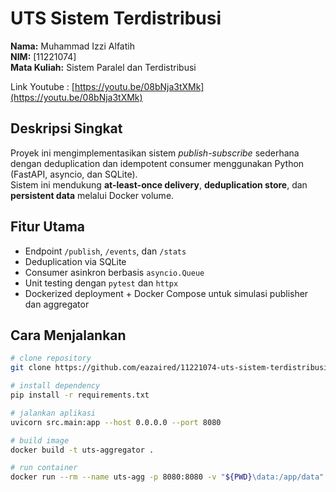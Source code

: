 # UTS Sistem Terdistribusi

**Nama:** Muhammad Izzi Alfatih  
**NIM:** [11221074]  
**Mata Kuliah:** Sistem Paralel dan Terdistribusi  

Link Youtube    : [https://youtu.be/08bNja3tXMk](https://youtu.be/08bNja3tXMk)

## Deskripsi Singkat
Proyek ini mengimplementasikan sistem *publish-subscribe* sederhana dengan deduplication dan idempotent consumer menggunakan Python (FastAPI, asyncio, dan SQLite).  
Sistem ini mendukung **at-least-once delivery**, **deduplication store**, dan **persistent data** melalui Docker volume.

## Fitur Utama
- Endpoint `/publish`, `/events`, dan `/stats`
- Deduplication via SQLite
- Consumer asinkron berbasis `asyncio.Queue`
- Unit testing dengan `pytest` dan `httpx`
- Dockerized deployment + Docker Compose untuk simulasi publisher dan aggregator

## Cara Menjalankan
```bash
# clone repository
git clone https://github.com/eazaired/11221074-uts-sistem-terdistribusi.git

# install dependency
pip install -r requirements.txt

# jalankan aplikasi
uvicorn src.main:app --host 0.0.0.0 --port 8080

# build image
docker build -t uts-aggregator .

# run container
docker run --rm --name uts-agg -p 8080:8080 -v "${PWD}\data:/app/data" uts-aggregator